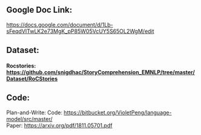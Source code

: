 ## Google Doc Link:
https://docs.google.com/document/d/1Lb-sFeqdVITwLK2e73MgK_pP85W05VcUY5S65OL2WgM/edit

## Dataset:
#### Rocstories: https://github.com/snigdhac/StoryComprehension_EMNLP/tree/master/Dataset/RoCStories

## Code:
Plan-and-Write:
  Code: https://bitbucket.org/VioletPeng/language-model/src/master/ <br>
  Paper: https://arxiv.org/pdf/1811.05701.pdf
